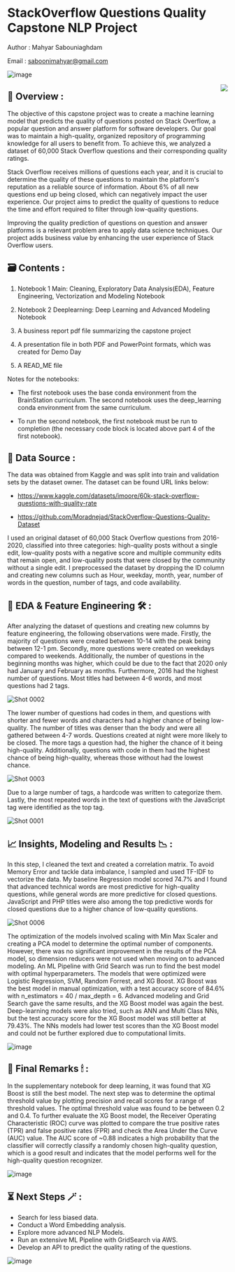 # StackOverflow Questions Quality Capstone NLP Project

Author : Mahyar Sabouniaghdam

Email : saboonimahyar@gmail.com

![image](https://user-images.githubusercontent.com/122119114/225556215-a469d406-f794-4887-a921-00253b1c107e.png)

<img align=right src="https://user-images.githubusercontent.com/122119114/225575101-06ab10a4-0c4c-4f7c-8bc4-a44e0d7a029b.png">

## :book:  Overview :




The objective of this capstone project was to create a machine learning model that predicts the quality of questions posted on Stack Overflow, a popular question and answer platform for software developers. Our goal was to maintain a high-quality, organized repository of programming knowledge for all users to benefit from. To achieve this, we analyzed a dataset of 60,000 Stack Overflow questions and their corresponding quality ratings.


Stack Overflow receives millions of questions each year, and it is crucial to determine the quality of these questions to maintain the platform's reputation as a reliable source of information. About 6% of all new questions end up being closed, which can negatively impact the user experience. Our project aims to predict the quality of questions to reduce the time and effort required to filter through low-quality questions.


Improving the quality prediction of questions on question and answer platforms is a relevant problem area to apply data science techniques. Our project adds business value by enhancing the user experience of Stack Overflow users.




## 🗃 Contents :


1. Notebook 1 Main: Cleaning, Exploratory Data Analysis(EDA), Feature Engineering, Vectorization and Modeling Notebook

2. Notebook 2 Deeplearning: Deep Learning and Advanced Modeling Notebook 

3. A business report pdf file summarizing the capstone project

4. A presentation file in both PDF and PowerPoint formats, which was created for Demo Day

5. A READ_ME file 

Notes for the notebooks:

- The first notebook uses the base conda environment from the BrainStation curriculum. The second notebook uses the deep_learning conda environment from the same curriculum.

- To run the second notebook, the first notebook must be run to completion (the necessary code block is located above part 4 of the first notebook).


## 💾 Data Source :

The data was obtained from Kaggle and was split into train and validation sets by the dataset owner. The dataset can be found URL links below:

- https://www.kaggle.com/datasets/imoore/60k-stack-overflow-questions-with-quality-rate

- https://github.com/Moradnejad/StackOverflow-Questions-Quality-Dataset

I used an original dataset of 60,000 Stack Overflow questions from 2016-2020, classified into three categories: high-quality posts without a single edit, low-quality posts with a negative score and multiple community edits that remain open, and low-quality posts that were closed by the community without a single edit. I preprocessed the dataset by dropping the ID column and creating new columns such as Hour, weekday, month, year, number of words in the question, number of tags, and code availability.

## 🔮 EDA & Feature Engineering 🛠 :

After analyzing the dataset of questions and creating new columns by feature engineering, the following observations were made. Firstly, the majority of questions were created between 10-14 with the peak being between 12-1 pm. Secondly, more questions were created on weekdays compared to weekends. Additionally, the number of questions in the beginning months was higher, which could be due to the fact that 2020 only had January and February as months. Furthermore, 2016 had the highest number of questions. Most titles had between 4-6 words, and most questions had 2 tags.

![Shot 0002](https://user-images.githubusercontent.com/122119114/225566822-0c2a8d01-48d9-4ca8-ac3d-8be21cab93d3.png)



The lower number of questions had codes in them, and questions with shorter and fewer words and characters had a higher chance of being low-quality. The number of titles was denser than the body and were all gathered between 4-7 words. Questions created at night were more likely to be closed. The more tags a question had, the higher the chance of it being high-quality. Additionally, questions with code in them had the highest chance of being high-quality, whereas those without had the lowest chance.


![Shot 0003](https://user-images.githubusercontent.com/122119114/225566377-5b3ad2ef-c287-432b-9559-3444e6772bb4.png)

Due to a large number of tags, a hardcode was written to categorize them. Lastly, the most repeated words in the text of questions with the JavaScript tag were identified as the top tag.

![Shot 0001](https://user-images.githubusercontent.com/122119114/225567203-3864c623-1e48-438c-b677-17d9aa802dea.png)


## 📈 Insights, Modeling and Results 📉 :

In this step, I cleaned the text and created a correlation matrix. To avoid Memory Error and tackle data imbalance, I sampled and used TF-IDF to vectorize the data. My baseline Regression model scored 74.7% and I found that advanced technical words are most predictive for high-quality questions, while general words are more predictive for closed questions. JavaScript and PHP titles were also among the top predictive words for closed questions due to a higher chance of low-quality questions.

![Shot 0006](https://user-images.githubusercontent.com/122119114/225569041-8b7fd7b1-bdc8-49b8-b76b-c5ebb02975b1.png)

The optimization of the models involved scaling with Min Max Scaler and creating a PCA model to determine the optimal number of components. However, there was no significant improvement in the results of the PCA model, so dimension reducers were not used when moving on to advanced modeling. An ML Pipeline with Grid Search was run to find the best model with optimal hyperparameters. The models that were optimized were Logistic Regression, SVM, Random Forrest, and XG Boost. XG Boost was the best model in manual optimization, with a test accuracy score of 84.6% with n_estimators = 40 / max_depth = 6. Advanced modeling and Grid Search gave the same results, and the XG Boost model was again the best. Deep-learning models were also tried, such as ANN and Multi Class NNs, but the test accuracy score for the XG Boost model was still better at 79.43%. The NNs models had lower test scores than the XG Boost model and could not be further explored due to computational limits.

![image](https://user-images.githubusercontent.com/122119114/225577957-27e94aa3-ca6e-4313-b88d-339a868b6249.png)


## 🔆 Final Remarks 🕯 :

In the supplementary notebook for deep learning, it was found that XG Boost is still the best model. The next step was to determine the optimal threshold value by plotting precision and recall scores for a range of threshold values. The optimal threshold value was found to be between 0.2 and 0.4. To further evaluate the XG Boost model, the Receiver Operating Characteristic (ROC) curve was plotted to compare the true positive rates (TPR) and false positive rates (FPR) and check the Area Under the Curve (AUC) value. The AUC score of ~0.88 indicates a high probability that the classifier will correctly classify a randomly chosen high-quality question, which is a good result and indicates that the model performs well for the high-quality question recognizer.

![image](https://user-images.githubusercontent.com/122119114/225573162-96d9b959-0d5e-4917-b854-0a9666e6f4ea.png)

## ⏳ Next Steps 🪄 :

- Search for less biased data.
- Conduct a Word Embedding analysis.
- Explore more advanced NLP Models.
- Run an extensive ML Pipeline with GridSearch via AWS.
- Develop an API to predict the quality rating of the questions.


![image](https://user-images.githubusercontent.com/122119114/225555861-25ad0ed0-7e09-4222-a8c9-4329b45e5099.png)



